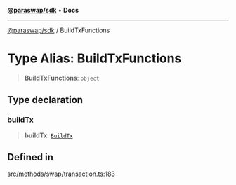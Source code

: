 [**@paraswap/sdk**](../README.md) • **Docs**

***

[@paraswap/sdk](../globals.md) / BuildTxFunctions

# Type Alias: BuildTxFunctions

> **BuildTxFunctions**: `object`

## Type declaration

### buildTx

> **buildTx**: [`BuildTx`](../-internal-/type-aliases/BuildTx.md)

## Defined in

[src/methods/swap/transaction.ts:183](https://github.com/paraswap/paraswap-sdk/blob/master/src/methods/swap/transaction.ts#L183)
